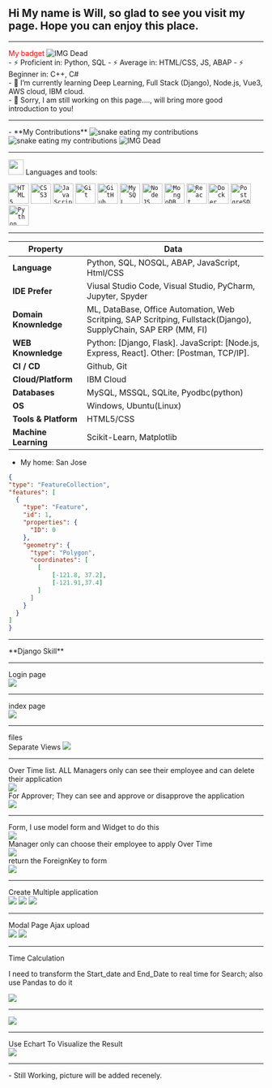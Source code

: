 
<html lang="en">
<head>
    <meta charset="UTF-8">
    <meta name="viewport" content="width=device-width, initial-scale=1.0">
</head>
<body>

  <div>
    <div>
        <h2>Hi My name is Will, so glad to see you visit my page. Hope you can enjoy this place. </h2>
    </div>
    <hr>
    <div> <span style="color:red;"> My badget </span>
      <img src="https://github.com/gostjoke/gostjoke/blob/main/assets/credly.png" alt="IMG Dead">  
    </div>
    <div>
    <span> - ⚡ Proficient in: Python, SQL  </span>
    <span> - ⚡ Average in: HTML/CSS, JS, ABAP </span>
    <span> - ⚡ Beginner in: C++, C# </span>
    </div>
    <div>
    - 🌱 I’m currently learning Deep Learning, Full Stack (Django), Node.js, Vue3, AWS cloud, IBM cloud. 
    </div>
    <div>
    - 🔭 Sorry, I am still working on this page...., will bring more good introduction to you!
    </div>
  </div>
</body>
</html>
<hr>
- **My Contributions**
<img alt="snake eating my contributions" src="https://raw.githubusercontent.com/gostjoke/gostjoke/output/github-contribution-grid-snake.svg" />
<img alt="snake eating my contributions" src="https://raw.githubusercontent.com/gostjoke/gostjoke/output/github-contribution-grid-snake-dark.svg" />

<img src="https://github.com/gostjoke/gostjoke/blob/main/assets/name.gif" alt="IMG Dead">  
<!--   my-skils -->
<hr>
<img height="30" src="https://user-images.githubusercontent.com/77757301/126855288-0264f667-f8be-4c1d-9fe0-d0049d751dba.gif"> Languages and tools: 

<code><img width="40px" src="https://cdn.jsdelivr.net/gh/devicons/devicon/icons/html5/html5-original-wordmark.svg" title = "HTML5"/></code>
<code><img width="40px" src="https://cdn.jsdelivr.net/gh/devicons/devicon/icons/css3/css3-original-wordmark.svg" title = "CSS3"/></code>
<code><img width="40px" src="https://cdn.jsdelivr.net/gh/devicons/devicon/icons/javascript/javascript-original.svg" title = "JavaScript"/></code>
<code><img width="40px" src="https://cdn.jsdelivr.net/gh/devicons/devicon/icons/git/git-original.svg" title = "Git"/></code>
<code><img width="40px" src="https://www.vectorlogo.zone/logos/github/github-icon.svg" title = "GitHub"/></code>
<code><img width="40px" src="https://cdn.jsdelivr.net/gh/devicons/devicon/icons/mysql/mysql-original.svg" title = "MySQL"/></code>
<code><img width="40px" src="https://www.vectorlogo.zone/logos/nodejs/nodejs-icon.svg" title = "NodeJS"/></code>
<code><img width="40px" src="https://www.vectorlogo.zone/logos/mongodb/mongodb-icon.svg" title = "MongoDB"/></code>
<code><img width="40px" src="https://www.vectorlogo.zone/logos/reactjs/reactjs-icon.svg" title = "React"/></code>
<code><img width="40px" src="https://www.vectorlogo.zone/logos/docker/docker-icon.svg" title = "Docker"/></code>
<code><img width="40px" src="https://www.vectorlogo.zone/logos/postgresql/postgresql-icon.svg" title = "PostgreSQL"/></code>
<code><img width="40px" src="https://www.vectorlogo.zone/logos/python/python-icon.svg" title = "Python"/></code>
<hr>

| Property                                        | Data                                                                     |
|-------------------------------------------------|--------------------------------------------------------------------------|
| **Language**                                    | Python, SQL, NOSQL, ABAP, JavaScript, Html/CSS                           |
| **IDE Prefer**                                  | Viusal Studio Code, Visual Studio, PyCharm, Jupyter, Spyder|
| **Domain Knownledge**                           | ML, DataBase, Office Automation, Web Scritping, SAP Scritping, Fullstack(Django), SupplyChain, SAP ERP (MM, FI) |
| **WEB Knownledge**                              | Python: [Django, Flask].     JavaScript: [Node.js, Express, React].     Other: [Postman, TCP/IP].
| **CI / CD**                                     | Github, Git |
| **Cloud/Platform**                              | IBM Cloud  |
| **Databases**                                   | MySQL, MSSQL, SQLite, Pyodbc(python) |
| **OS**                                          | Windows, Ubuntu(Linux)|
| **Tools & Platform**                            | HTML5/CSS|
| **Machine Learning** | Scikit-Learn,  Matplotlib|


- My home: San Jose
  
 ```geojson
{
 "type": "FeatureCollection",
 "features": [
   {
     "type": "Feature",
     "id": 1,
     "properties": {
       "ID": 0
     },
     "geometry": {
       "type": "Polygon",
       "coordinates": [
         [
             [-121.8, 37.2],
             [-121.91,37.4]
         ]
       ]
     }
   }
 ]
}

```
<hr>
**Django Skill**


<hr>
<div>Login page</div>
<img height="auto" src="https://github.com/gostjoke/Foxconn_OT_system/blob/main/pic/login2.png?raw=true"> 
<hr>
<div>index page</div>
<img height="auto" src="https://github.com/gostjoke/gostjoke/blob/main/Django/login_index.png?raw=true">
<hr>
<div>files</div>
<a> Separate Views <a>
<img height="auto" src="https://github.com/gostjoke/gostjoke/blob/main/Django/files.png?raw=true"> 
    
<hr>
<div>Over Time list. ALL Managers only can see their employee and can delete their application</div>
<img height="auto" src="https://github.com/gostjoke/Foxconn_OT_system/blob/main/pic/Overtime_control_Manager.png?raw=true"> 
    
<div>For Approver; They can see and approve or disapprove the application</div>
<img height="auto" src="https://github.com/gostjoke/Foxconn_OT_system/blob/main/pic/Overtime_control.png?raw=true"> 

<hr>
<div> Form, I use model form and Widget to do this </div>
<img height="auto" src="https://github.com/gostjoke/gostjoke/blob/main/Django/OverTime%20Form.png"> 
<div> Manager only can choose their employee to apply Over Time </div>
<img height="auto" src="https://github.com/gostjoke/gostjoke/blob/main/Django/Employid.png?raw=true"> 
<div> return the ForeignKey to form </div>
<img height="auto" src="https://github.com/gostjoke/gostjoke/blob/main/Django/employid.code.png?raw=true"> 
<hr>
<div> Create Multiple application </div>
<img height="auto" src="https://github.com/gostjoke/gostjoke/blob/main/Django/functions.png?raw=true">
<img height="auto" src="https://github.com/gostjoke/gostjoke/blob/main/Django/mult_form.png?raw=true"> 
<img height="auto" src="https://github.com/gostjoke/gostjoke/blob/main/Django/mult_form_code.png?raw=true"> 
<hr>
<div> Modal Page Ajax upload </div>
<img height="auto" src="https://github-production-user-asset-6210df.s3.amazonaws.com/66586152/271850832-8be6a51f-77ed-4202-bc01-dd5b87cc23aa.png"> 
<img height="auto" src="https://github.com/gostjoke/gostjoke/blob/main/Django/functions.png?raw=true"> 
<hr>

<div> Time Calculation </div>
<p> I need to transform the Start_date and End_Date to real time for Search; also use Pandas to do it
</p>
<img height="auto" src="https://github.com/gostjoke/Foxconn_OT_system/raw/main/pic/Time_caluation.png?raw=true">
<hr>
<img height="auto" src="https://github.com/gostjoke/Foxconn_OT_system/blob/main/pic/Time_caluation_result.png?raw=true">
<hr>
<div> Use Echart To Visualize the Result </div>
<img height="auto" src="https://github.com/gostjoke/Foxconn_OT_system/blob/main/pic/Echart_statics.png?raw=true">
<hr>
- Still Working, picture will be added recenely.

<!--
**gostjoke/gostjoke** is a ✨ _special_ ✨ repository because its `README.md` (this file) appears on your GitHub profile.

Here are some ideas to get you started:

- 🔭 I’m currently working on ...
- 🌱 I’m currently learning ...
- 👯 I’m looking to collaborate on ...
- 🤔 I’m looking for help with ...
- 💬 Ask me about ...
- 📫 How to reach me: ...
- 😄 Pronouns: ...
- ⚡ Fun fact: ...
-->
